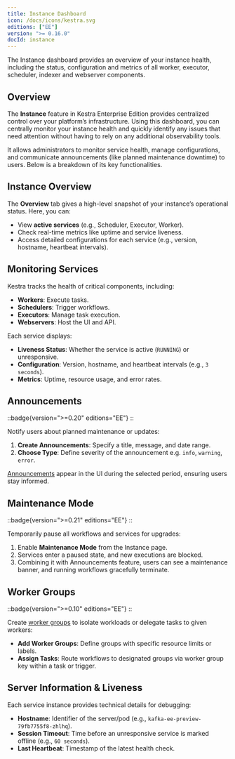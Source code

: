 ```yaml
---
title: Instance Dashboard
icon: /docs/icons/kestra.svg
editions: ["EE"]
version: ">= 0.16.0"
docId: instance
---
```


The Instance dashboard provides an overview of your instance health, including the status, configuration and metrics of all worker, executor, scheduler, indexer and webserver components.

## Overview

The **Instance** feature in Kestra Enterprise Edition provides centralized control over your platform’s infrastructure. Using this dashboard, you can centrally monitor your instance health and quickly identify any issues that need attention without having to rely on any additional observability tools.

It allows administrators to monitor service health, manage configurations, and communicate announcements (like planned maintenance downtime) to users. Below is a breakdown of its key functionalities.


## Instance Overview

The **Overview** tab gives a high-level snapshot of your instance’s operational status. Here, you can:  
- View **active services** (e.g., Scheduler, Executor, Worker).  
- Check real-time metrics like uptime and service liveness.  
- Access detailed configurations for each service (e.g., version, hostname, heartbeat intervals).  


## Monitoring Services

Kestra tracks the health of critical components, including:  
- **Workers**: Execute tasks.  
- **Schedulers**: Trigger workflows.  
- **Executors**: Manage task execution.  
- **Webservers**: Host the UI and API.  

Each service displays:  
- **Liveness Status**: Whether the service is active (`RUNNING`) or unresponsive.  
- **Configuration**: Version, hostname, and heartbeat intervals (e.g., `3 seconds`).  
- **Metrics**: Uptime, resource usage, and error rates.  

## Announcements

::badge{version=">=0.20" editions="EE"}
::

Notify users about planned maintenance or updates:  
1. **Create Announcements**: Specify a title, message, and date range.  
2. **Choose Type**: Define severity of the announcement e.g. `info`, `warning`, `error`.

[Announcements](./announcements.md) appear in the UI during the selected period, ensuring users stay informed. 

## Maintenance Mode

::badge{version=">=0.21" editions="EE"}
::

Temporarily pause all workflows and services for upgrades:  
1. Enable **Maintenance Mode** from the Instance page.  
2. Services enter a paused state, and new executions are blocked.  
3. Combining it with Announcements feature, users can see a maintenance banner, and running workflows gracefully terminate.  

## Worker Groups

::badge{version=">=0.10" editions="EE"}
::

Create [worker groups](../04.scalability/worker-group.md) to isolate workloads or delegate tasks to given workers:  
- **Add Worker Groups**: Define groups with specific resource limits or labels.  
- **Assign Tasks**: Route workflows to designated groups via worker group key within a task or trigger.  


## Server Information & Liveness 

Each service instance provides technical details for debugging:  
- **Hostname**: Identifier of the server/pod (e.g., `kafka-ee-preview-79fb7755f8-zhlhq`).  
- **Session Timeout**: Time before an unresponsive service is marked offline (e.g., `60 seconds`).  
- **Last Heartbeat**: Timestamp of the latest health check.  
